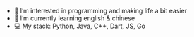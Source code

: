 - 👀 I’m interested in programming and making life a bit easier
- 🌱 I’m currently learning english & chinese
- 💻 My stack: Python, Java, C++, Dart, JS, Go

<!---
mynameisasskiss/mynameisasskiss is a ✨ special ✨ repository because its `README.md` (this file) appears on your GitHub profile.
You can click the Preview link to take a look at your changes.
--->
